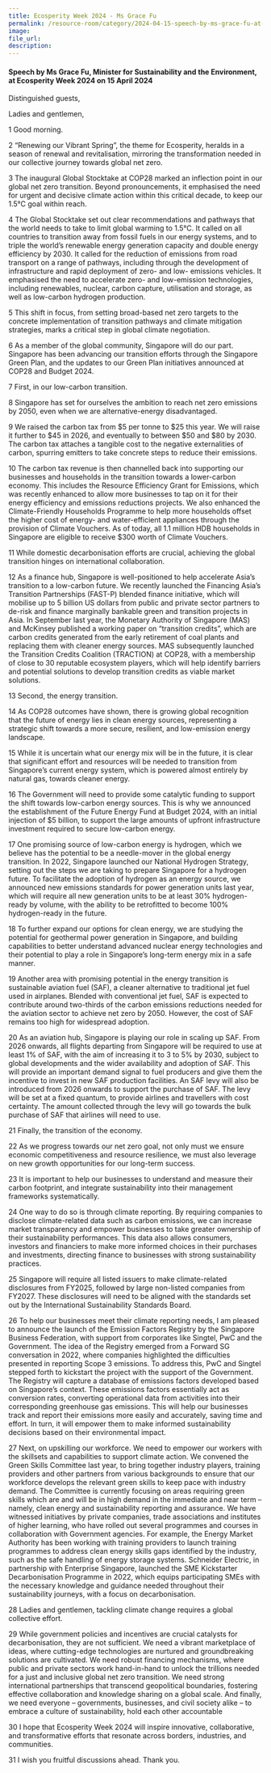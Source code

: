 ```yaml
---  
title: Ecosperity Week 2024 - Ms Grace Fu
permalink: /resource-room/category/2024-04-15-speech-by-ms-grace-fu-at-ecosperity-2024
image:  
file_url:  
description:  
---
```

#### Speech by Ms Grace Fu, Minister for Sustainability and the Environment, at Ecosperity Week 2024 on 15 April 2024

Distinguished guests,

Ladies and gentlemen,

1  Good morning.

2  “Renewing our Vibrant Spring”, the theme for Ecosperity, heralds in a season of renewal and revitalisation, mirroring the transformation needed in our collective journey towards global net zero.

3  The inaugural Global Stocktake at COP28 marked an inflection point in our global net zero transition. Beyond pronouncements, it emphasised the need for urgent and decisive climate action within this critical decade, to keep our 1.5°C goal within reach.

4  The Global Stocktake set out clear recommendations and pathways that the world needs to take to limit global warming to 1.5°C. It called on all countries to transition away from fossil fuels in our energy systems, and to triple the world’s renewable energy generation capacity and double energy efficiency by 2030. It called for the reduction of emissions from road transport on a range of pathways, including through the development of infrastructure and rapid deployment of zero- and low- emissions vehicles. It emphasised the need to accelerate zero- and low-emission technologies, including renewables, nuclear, carbon capture, utilisation and storage, as well as low-carbon hydrogen production.

5  This shift in focus, from setting broad-based net zero targets to the concrete implementation of transition pathways and climate mitigation strategies, marks a critical step in global climate negotiation.

6  As a member of the global community, Singapore will do our part. Singapore has been advancing our transition efforts through the Singapore Green Plan, and the updates to our Green Plan initiatives announced at COP28 and Budget 2024.

7  First, in our low-carbon transition.

8  Singapore has set for ourselves the ambition to reach net zero emissions by 2050, even when we are alternative-energy disadvantaged.

9  We raised the carbon tax from $5 per tonne to $25 this year. We will raise it further to $45 in 2026, and eventually to between $50 and $80 by 2030. The carbon tax attaches a tangible cost to the negative externalities of carbon, spurring emitters to take concrete steps to reduce their emissions.

10  The carbon tax revenue is then channelled back into supporting our businesses and households in the transition towards a lower-carbon economy. This includes the Resource Efficiency Grant for Emissions, which was recently enhanced to allow more businesses to tap on it for their energy efficiency and emissions reductions projects. We also enhanced the Climate-Friendly Households Programme to help more households offset the higher cost of energy- and water-efficient appliances through the provision of Climate Vouchers. As of today, all 1.1 million HDB households in Singapore are eligible to receive $300 worth of Climate Vouchers.

11  While domestic decarbonisation efforts are crucial, achieving the global transition hinges on international collaboration.

12  As a finance hub, Singapore is well-positioned to help accelerate Asia’s transition to a low-carbon future. We recently launched the Financing Asia’s Transition Partnerships (FAST-P) blended finance initiative, which will mobilise up to 5 billion US dollars from public and private sector partners to de-risk and finance marginally bankable green and transition projects in Asia. In September last year, the Monetary Authority of Singapore (MAS) and McKinsey published a working paper on “transition credits”, which are carbon credits generated from the early retirement of coal plants and replacing them with cleaner energy sources. MAS subsequently launched the Transition Credits Coalition (TRACTION) at COP28, with a membership of close to 30 reputable ecosystem players, which will help identify barriers and potential solutions to develop transition credits as viable market solutions.

13  Second, the energy transition.

14  As COP28 outcomes have shown, there is growing global recognition that the future of energy lies in clean energy sources, representing a strategic shift towards a more secure, resilient, and low-emission energy landscape.

15  While it is uncertain what our energy mix will be in the future, it is clear that significant effort and resources will be needed to transition from Singapore’s current energy system, which is powered almost entirely by natural gas, towards cleaner energy.

16  The Government will need to provide some catalytic funding to support the shift towards low-carbon energy sources. This is why we announced the establishment of the Future Energy Fund at Budget 2024, with an initial injection of $5 billion, to support the large amounts of upfront infrastructure investment required to secure low-carbon energy.

17  One promising source of low-carbon energy is hydrogen, which we believe has the potential to be a needle-mover in the global energy transition. In 2022, Singapore launched our National Hydrogen Strategy, setting out the steps we are taking to prepare Singapore for a hydrogen future. To facilitate the adoption of hydrogen as an energy source, we announced new emissions standards for power generation units last year, which will require all new generation units to be at least 30% hydrogen-ready by volume, with the ability to be retrofitted to become 100% hydrogen-ready in the future.

18  To further expand our options for clean energy, we are studying the potential for geothermal power generation in Singapore, and building capabilities to better understand advanced nuclear energy technologies and their potential to play a role in Singapore’s long-term energy mix in a safe manner.

19  Another area with promising potential in the energy transition is sustainable aviation fuel (SAF), a cleaner alternative to traditional jet fuel used in airplanes. Blended with conventional jet fuel, SAF is expected to contribute around two-thirds of the carbon emissions reductions needed for the aviation sector to achieve net zero by 2050. However, the cost of SAF remains too high for widespread adoption.

20  As an aviation hub, Singapore is playing our role in scaling up SAF. From 2026 onwards, all flights departing from Singapore will be required to use at least 1% of SAF, with the aim of increasing it to 3 to 5% by 2030, subject to global developments and the wider availability and adoption of SAF. This will provide an important demand signal to fuel producers and give them the incentive to invest in new SAF production facilities. An SAF levy will also be introduced from 2026 onwards to support the purchase of SAF. The levy will be set at a fixed quantum, to provide airlines and travellers with cost certainty. The amount collected through the levy will go towards the bulk purchase of SAF that airlines will need to use.

21  Finally, the transition of the economy.

22  As we progress towards our net zero goal, not only must we ensure economic competitiveness and resource resilience, we must also leverage on new growth opportunities for our long-term success.

23  It is important to help our businesses to understand and measure their carbon footprint, and integrate sustainability into their management frameworks systematically.

24  One way to do so is through climate reporting. By requiring companies to disclose climate-related data such as carbon emissions, we can increase market transparency and empower businesses to take greater ownership of their sustainability performances. This data also allows consumers, investors and financiers to make more informed choices in their purchases and investments, directing finance to businesses with strong sustainability practices.

25  Singapore will require all listed issuers to make climate-related disclosures from FY2025, followed by large non-listed companies from FY2027. These disclosures will need to be aligned with the standards set out by the International Sustainability Standards Board.

26  To help our businesses meet their climate reporting needs, I am pleased to announce the launch of the Emission Factors Registry by the Singapore Business Federation, with support from corporates like Singtel, PwC and the Government. The idea of the Registry emerged from a Forward SG conversation in 2022, where companies highlighted the difficulties presented in reporting Scope 3 emissions. To address this, PwC and Singtel stepped forth to kickstart the project with the support of the Government. The Registry will capture a database of emissions factors developed based on Singapore’s context. These emissions factors essentially act as conversion rates, converting operational data from activities into their corresponding greenhouse gas emissions. This will help our businesses track and report their emissions more easily and accurately, saving time and effort. In turn, it will empower them to make informed sustainability decisions based on their environmental impact.

27  Next, on upskilling our workforce. We need to empower our workers with the skillsets and capabilities to support climate action. We convened the Green Skills Committee last year, to bring together industry players, training providers and other partners from various backgrounds to ensure that our workforce develops the relevant green skills to keep pace with industry demand. The Committee is currently focusing on areas requiring green skills which are and will be in high demand in the immediate and near term – namely, clean energy and sustainability reporting and assurance. We have witnessed initiatives by private companies, trade associations and institutes of higher learning, who have rolled out several programmes and courses in collaboration with Government agencies. For example, the Energy Market Authority has been working with training providers to launch training programmes to address clean energy skills gaps identified by the industry, such as the safe handling of energy storage systems. Schneider Electric, in partnership with Enterprise Singapore, launched the SME Kickstarter Decarbonisation Programme in 2022, which equips participating SMEs with the necessary knowledge and guidance needed throughout their sustainability journeys, with a focus on decarbonisation.

28  Ladies and gentlemen, tackling climate change requires a global collective effort.

29  While government policies and incentives are crucial catalysts for decarbonisation, they are not sufficient. We need a vibrant marketplace of ideas, where cutting-edge technologies are nurtured and groundbreaking solutions are cultivated. We need robust financing mechanisms, where public and private sectors work hand-in-hand to unlock the trillions needed for a just and inclusive global net zero transition. We need strong international partnerships that transcend geopolitical boundaries, fostering effective collaboration and knowledge sharing on a global scale. And finally, we need everyone – governments, businesses, and civil society alike – to embrace a culture of sustainability, hold each other accountable

30  I hope that Ecosperity Week 2024 will inspire innovative, collaborative, and transformative efforts that resonate across borders, industries, and communities.

31  I wish you fruitful discussions ahead. Thank you.
